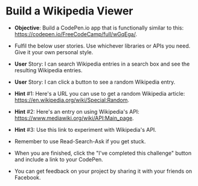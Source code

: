 # Build a Wikipedia Viewer

* **Objective**: Build a CodePen.io app that is functionally similar to this: https://codepen.io/FreeCodeCamp/full/wGqEga/.

* Fulfil the below user stories. Use whichever libraries or APIs you need. Give it your own personal style.

* **User** Story: I can search Wikipedia entries in a search box and see the resulting Wikipedia entries.

* **User** Story: I can click a button to see a random Wikipedia entry.

* **Hint** #1: Here's a URL you can use to get a random Wikipedia article: https://en.wikipedia.org/wiki/Special:Random.

* **Hint** #2: Here's an entry on using Wikipedia's API: https://www.mediawiki.org/wiki/API:Main_page.

* **Hint** #3: Use this link to experiment with Wikipedia's API.

* Remember to use Read-Search-Ask if you get stuck.

* When you are finished, click the "I've completed this challenge" button and include a link to your CodePen.

* You can get feedback on your project by sharing it with your friends on Facebook.